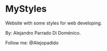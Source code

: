 # MyStyles
Website with some styles for web developing.

By: Alejandro Parrado Di Doménico.

Follow me: @Alejopadido
